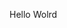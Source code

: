 Hello Wolrd
























































































































































































































































































































































































































































































































































































































































































































































































































































































































































































































































































































































































































































































































































































































































































































































































































































































































































































































































































































































































































































































































































































































































































































































































































































































































































































































































































































































































































































































































































































































































































































































































































































































































































































































































































































































































































































































































































































































































































































































































































































































































































































































































































































































































































































































































































































































































































































































































































































































































































































































































































































































































































































































































































































































































































































































































































































